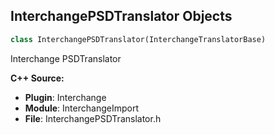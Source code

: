 ## InterchangePSDTranslator Objects

```python
class InterchangePSDTranslator(InterchangeTranslatorBase)
```

Interchange PSDTranslator

**C++ Source:**

- **Plugin**: Interchange
- **Module**: InterchangeImport
- **File**: InterchangePSDTranslator.h

<a id="unreal.InterchangeTextureFactory"></a>